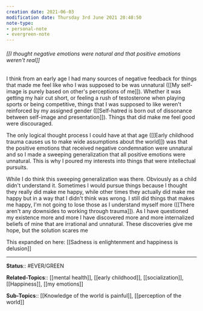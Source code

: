 ```yaml
---
creation date: 2021-06-03
modification date: Thursday 3rd June 2021 20:48:50
note-type: 
- personal-note
- evergreen-note
---
```


###### [[I thought negative emotions were natural and that positive emotions weren't real]]

I think from an early age I had many sources of negative feedback for things that made me feel like who I was supposed to be was unnatural ([[My self-image is purely based on other's perceptions of me]]). Whether it was getting my hair cut short, or feeling a rush of testosterone when playing sports or being competitive, things that I was supposed to like weren't reinforced by my assigned gender ([[Self-hatred is born out of dissonance between self-image and presentation]]). Things that did make me feel good were discouraged. 

The only logical thought process I could have at that age ([[Early childhood trauma causes us to make wide assumptions about the world]]) was that the positive emotions that received negative condemnation were unnatural and so I made a sweeping generalization that all positive emotions were unnatural. This is why I poured my interests into things that were intellectual pursuits. 

While I do think this sweeping generalization was there. Obviously as a child didn't understand it. Sometimes I would pursue things because I thought they really did make me happy, while other times they actually did make me happy but in a way that I didn't think was wrong. I still did things that makes me happy, I'm not going to lose those as I understand myself more ([[There aren't any downsides to working through trauma]]). As I have questioned my existence more and more I have discovered more and more internalized beliefs of mine that are irrational and unnatural. These discoveries give me hope, but the solution scares me

This expanded on here: [[Sadness is enlightenment and happiness is delusion]]

---
**Status**:: #EVER/GREEN 

**Related-Topics**:: [[mental health]], [[early childhood]], [[socialization]], [[Happiness]], [[my emotions]]
	
**Sub-Topics**:: [[Knowledge of the world is painful]], [[perception of the world]]
	

